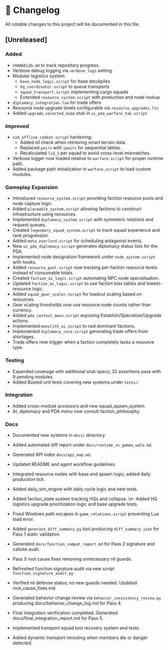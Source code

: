# 📑 Changelog

All notable changes to this project will be documented in this file.

## [Unreleased]
### Added
- `CHANGELOG.md` to track repository progress.
- Verbose debug logging via `verbose_logs` setting.
- Modular logistics system:
  - `base_node_logic.script` for base stockpiles
  - `hq_coordinator.script` to queue transports
  - `squad_transport.script` implementing cargo squads
  - Extended `resource_system.script` with production and node lookup
- `diplomacy_integration.lua` for trade offers
- Resource node upgrade levels configurable via `resource_upgrades.ltx`
- Added `upgrade_selected_node` stub in `ui_pda_warfare_tab.script`

### Improved
- `sim_offline_combat.script` hardening:
  - Added nil check when retrieving smart terrain data.
  - Replaced `pairs` with `ipairs` for sequential tables.
  - Recalculated `lid_1` per squad to avoid cross-level mismatches.
- Verbose logger now loaded relative to `warfare.script` for proper runtime path.
- Added package path initialization in `warfare.script` to load custom modules.

### Gameplay Expansion
- Introduced `resource_system.script` providing faction resource pools and node capture logic.
- Added `placeable_system.script` allowing factions to construct infrastructure using resources.
- Implemented `diplomacy_system.script` with symmetric relations and request queues.
- Created `legendary_squad_system.script` to track squad experience and rank progression.
- Added `meta_overlord.script` for scheduling antagonist events.
- New `ui_pda_diplomacy.script` generates diplomacy status lists for the PDA.
- Implemented node designation framework under `node_system.script` with hooks.
- Added `resource_pool.script` now tracking per-faction resource levels instead of consumable totals.
- Created `faction_ai_logic.script` automating NPC node specialisation.
- Updated `faction_ai_logic.script` to use faction bias tables and lowest-resource logic.
- Added `squad_gear_scaler.script` for loadout scaling based on resources.
- Gear scaling thresholds now use resource node counts rather than currency.
- Added `pda_context_menu.script` exposing Establish/Specialize/Upgrade actions.
- Implemented `monolith_ai.script` to raid dominant factions.
- Implemented `diplomacy_core.script` generating trade offers from shortages.
- Trade offers now trigger when a faction completely lacks a resource type.

### Testing
- Expanded coverage with additional stub specs; 32 assertions pass with 9 pending modules.
- Added Busted unit tests covering new systems under `tests/`.

### Integration
- Added cross-module accessors and new squad_spawn_system.
- AI, diplomacy and PDA menu now consult faction_philosophy.

### Docs
- Documented new systems in `docs/` directory.
- Added automated diff report under `docs/runtime_vs_gamma_walo.md`.
- Generated API index `docs/api_map.md`.
- Updated README and agent workflow guidelines.
- Integrated resource nodes with base and spawn logic; added daily production tick.

- Added daily_sim_engine with daily cycle logic and new tests.
- Added faction_state system tracking HQs and collapse.
\n- Added HQ logistics upgrade prioritization logic and base upgrade tests.
- Fixed Windows path escapes in `game_relations.script` preventing Lua load error.
- Added `generate_diff_summary.py` tool producing `diff_summary.json` for Pass 1 static validation.
- Generated `docs/function_compat_report.md` for Pass 2 signature and callsite audit.
- Pass 3 root cause fixes removing unnecessary nil guards.
- Refreshed function signature audit via new script `function_signature_audit.py`
- Verified nil defense status; no new guards needed. Updated root_cause_fixes.md.
- Generated behavior change review via `behavior_consistency_review.py` producing docs/behavior_change_log.md for Pass 4.

- Final integration verification completed. Generated docs/final_integration_report.md for Pass 5.
- Implemented transport squad loot recovery system and tests.
- Added dynamic transport rerouting when members die or danger detected.
